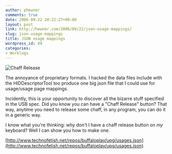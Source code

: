 ```yaml
---
author: phewner
comments: true
date: 2006-09-22 20:22:27+00:00
layout: post
link: http://hewner.com/2006/09/22/json-usage-mappings/
slug: json-usage-mappings
title: JSON usage mappings
wordpress_id: 49
categories:
- Worklogs
---
```


![Chaff Release](http://www.airforce-technology.com/projects/horizon/images/horizon4.jpg)

The annoyance of proprietary formats.  I hacked the data files include with the HIDDescriptorTool too produce one big json file that I could use for usage/usage page mappings.

Incidently, this is your opportunity to discover all the bizarre stuff specified in the USB spec.  Did you know you can have a "Chaff Release" button?  That way, anytime you need to release some chaff, in any program, you can do it in a generic way.

I know what you're thinking: why don't I have a chaff release button on *my* keyboard?  Well I can show you how to make one.

[http://www.technofetish.net/repos/buffaloplay/upg/usages.json](http://www.technofetish.net/repos/buffaloplay/upg/usages.json)
